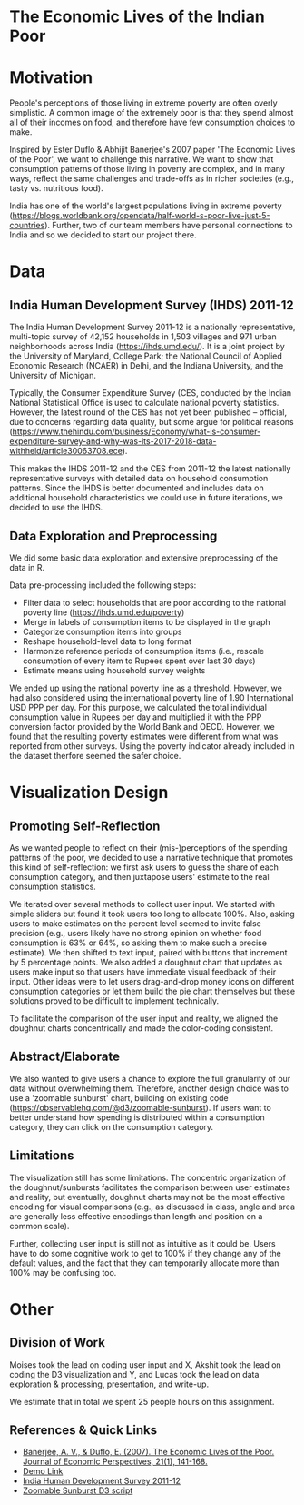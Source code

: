 
# The Economic Lives of the Indian Poor

# Motivation

People's perceptions of those living in extreme poverty are often overly simplistic. A common image of the extremely poor is that they spend almost all of their incomes on food, and therefore have few consumption choices to make.

Inspired by Ester Duflo & Abhijit Banerjee's 2007 paper 'The Economic Lives of the Poor', we want to challenge this narrative. We want to show that consumption patterns of those living in poverty are complex, and in many ways, reflect the same challenges and trade-offs as in richer societies (e.g., tasty vs. nutritious food). 

India has one of the world's largest populations living in extreme poverty (https://blogs.worldbank.org/opendata/half-world-s-poor-live-just-5-countries). Further, two of our team members have personal connections to India and so we decided to start our project there.

# Data

## India Human Development Survey (IHDS) 2011-12

The India Human Development Survey 2011-12 is a nationally representative, multi-topic survey of 42,152 households in 1,503 villages and 971 urban neighborhoods across India (https://ihds.umd.edu/). It is a joint project by the University of Maryland, College Park; the National Council of Applied Economic Research (NCAER) in Delhi, and the Indiana University, and the University of Michigan.

Typically, the Consumer Expenditure Survey (CES, conducted by the Indian National Statistical Office is used to calculate national poverty statistics. However, the latest round of the CES has not yet been published – official, due to concerns regarding data quality, but some argue for political reasons (https://www.thehindu.com/business/Economy/what-is-consumer-expenditure-survey-and-why-was-its-2017-2018-data-withheld/article30063708.ece).

This makes the IHDS 2011-12 and the CES from 2011-12 the latest nationally representative surveys with detailed data on household consumption patterns. Since the IHDS is better documented and includes data on additional household characteristics we could use in future iterations, we decided to use the IHDS.

## Data Exploration and Preprocessing

We did some basic data exploration and extensive preprocessing of the data in R. 

Data pre-processing included the following steps:
- Filter data to select households that are poor according to the national poverty line (https://ihds.umd.edu/poverty)
- Merge in labels of consumption items to be displayed in the graph
- Categorize consumption items into groups
- Reshape household-level data to long format
- Harmonize reference periods of consumption items (i.e., rescale consumption of every item to Rupees spent over last 30 days)
- Estimate means using household survey weights

We ended up using the national poverty line as a threshold. However, we had also considered using the international poverty line of 1.90 International USD PPP per day. For this purpose, we calculated the total individual consumption value in Rupees per day and multiplied it with the PPP conversion factor provided by the World Bank and OECD. However, we found that the resulting poverty estimates were different from what was reported from other surveys. Using the poverty indicator already included in the dataset therfore seemed the safer choice.

# Visualization Design

## Promoting Self-Reflection

As we wanted people to reflect on their (mis-)perceptions of the spending patterns of the poor, we decided to use a narrative technique that promotes this kind of self-reflection: we first ask users to guess the share of each consumption category, and then juxtapose users' estimate to the real consumption statistics.

We iterated over several methods to collect user input. We started with simple sliders but found it took users too long to allocate 100%. Also, asking users to make estimates on the percent level seemed to invite false precision (e.g., users likely have no strong opinion on whether food consumption is 63% or 64%, so asking them to make such a precise estimate). We then shifted to text input, paired with buttons that increment by 5 percentage points. We also added a doughnut chart that updates as users make input so that users have immediate visual feedback of their input. Other ideas were to let users drag-and-drop money icons on different consumption categories or let them build the pie chart themselves but these solutions proved to be difficult to implement technically.

To facilitate the comparison of the user input and reality, we aligned the doughnut charts concentrically and made the color-coding consistent. 

## Abstract/Elaborate

We also wanted to give users a chance to explore the full granularity of our data without overwhelming them. Therefore, another design choice was to use a 'zoomable sunburst' chart, building on existing code (https://observablehq.com/@d3/zoomable-sunburst). If users want to better understand how spending is distributed within a consumption category, they can click on the consumption category.

## Limitations

The visualization still has some limitations. The concentric organization of the doughnut/sunbursts facilitates the comparison between user estimates and reality, but eventually, doughnut charts may not be the most effective encoding for visual comparisons (e.g., as discussed in class, angle and area are generally less effective encodings than length and position on a common scale).

Further, collecting user input is still not as intuitive as it could be. Users have to do some cognitive work to get to 100% if they change any of the default values, and the fact that they can temporarily allocate more than 100% may be confusing too.

# Other

## Division of Work 

Moises took the lead on coding user input and X, Akshit took the lead on coding the D3 visualization and Y, and Lucas took the lead on data exploration & processing, presentation, and write-up.

We estimate that in total we spent 25 people hours on this assignment.  

## References & Quick Links
- [Banerjee, A. V., & Duflo, E. (2007). The Economic Lives of the Poor. Journal of Economic Perspectives, 21(1), 141-168.](https://pubs.aeaweb.org/doi/pdfplus/10.1257/jep.21.1.141)
- [Demo Link](https://6859-sp21.github.io/a4-akshit-lucas-moises/)
- [India Human Development Survey 2011-12](https://ihds.umd.edu/)
- [Zoomable Sunburst D3 script](https://observablehq.com/@d3/zoomable-sunburst)
